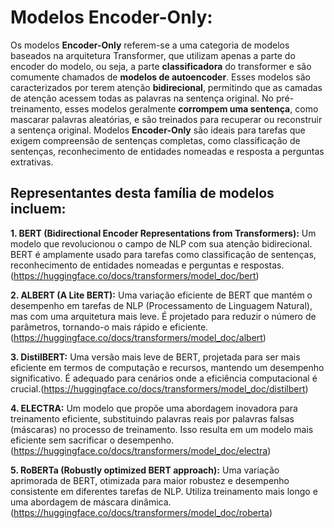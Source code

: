 # Modelos Encoder-Only:

Os modelos **Encoder-Only** referem-se a uma categoria de modelos baseados na arquitetura Transformer, que utilizam apenas a parte do encoder do modelo, ou seja, a parte **classificadora** do transformer e são comumente chamados de **modelos de autoencoder**. Esses modelos são caracterizados por terem atenção **bidirecional**, permitindo que as camadas de atenção acessem todas as palavras na sentença original. No pré-treinamento, esses modelos geralmente **corrompem uma sentença**, como mascarar palavras aleatórias, e são treinados para recuperar ou reconstruir a sentença original. Modelos **Encoder-Only** são ideais para tarefas que exigem compreensão de sentenças completas, como classificação de sentenças, reconhecimento de entidades nomeadas e resposta a perguntas extrativas.

## Representantes desta família de modelos incluem:

**1. BERT (Bidirectional Encoder Representations from Transformers):** Um modelo que revolucionou o campo de NLP com sua atenção bidirecional. BERT é amplamente usado para tarefas como classificação de sentenças, reconhecimento de entidades nomeadas e perguntas e respostas.(https://huggingface.co/docs/transformers/model_doc/bert)

**2. ALBERT (A Lite BERT):** Uma variação eficiente de BERT que mantém o desempenho em tarefas de NLP (Processamento de Linguagem Natural), mas com uma arquitetura mais leve. É projetado para reduzir o número de parâmetros, tornando-o mais rápido e eficiente.(https://huggingface.co/docs/transformers/model_doc/albert)

**3. DistilBERT:** Uma versão mais leve de BERT, projetada para ser mais eficiente em termos de computação e recursos, mantendo um desempenho significativo. É adequado para cenários onde a eficiência computacional é crucial.(https://huggingface.co/docs/transformers/model_doc/distilbert)

**4. ELECTRA:** Um modelo que propõe uma abordagem inovadora para treinamento eficiente, substituindo palavras reais por palavras falsas (máscaras) no processo de treinamento. Isso resulta em um modelo mais eficiente sem sacrificar o desempenho.(https://huggingface.co/docs/transformers/model_doc/electra)

**5. RoBERTa (Robustly optimized BERT approach):**  Uma variação aprimorada de BERT, otimizada para maior robustez e desempenho consistente em diferentes tarefas de NLP. Utiliza treinamento mais longo e uma abordagem de máscara dinâmica.(https://huggingface.co/docs/transformers/model_doc/roberta)
